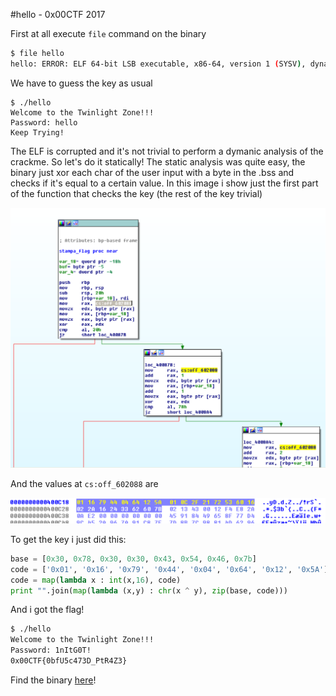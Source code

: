 #hello - 0x00CTF 2017

First at all execute `file` command on the binary

```bash
$ file hello
hello: ERROR: ELF 64-bit LSB executable, x86-64, version 1 (SYSV), dynamically linked, interpreter /lib64/ld-linux-x86-64.so.2, for GNU/Linux 2.6.24, BuildID[sha1]=b8ccefeffb8978b2289ec31802396333def9dfad error reading (Invalid argument)
```

We have to guess the key as usual

```
$ ./hello
Welcome to the Twinlight Zone!!!
Password: hello
Keep Trying!
```

The ELF is corrupted and it's not trivial to perform a dymanic analysis of the crackme. So let's do it statically! The static analysis was quite easy, the binary just xor each char of the user input with a byte in the .bss and checks if it's equal to a certain value. 
In this image i show just the first part of the function that checks the key (the rest of the key trivial)

![image](check.png)

And the values at `cs:off_602088` are

![image](values.png)

To get the key i just did this:

```python
base = [0x30, 0x78, 0x30, 0x30, 0x43, 0x54, 0x46, 0x7b]
code = ['0x01', '0x16', '0x79', '0x44', '0x04', '0x64', '0x12', '0x5A']
code = map(lambda x : int(x,16), code)
print "".join(map(lambda (x,y) : chr(x ^ y), zip(base, code)))
```

And i got the flag!

```bash
$ ./hello
Welcome to the Twinlight Zone!!!
Password: 1nItG0T!
0x00CTF{0bfU5c473D_PtR4Z3}
```

Find the binary [here](hello)! 